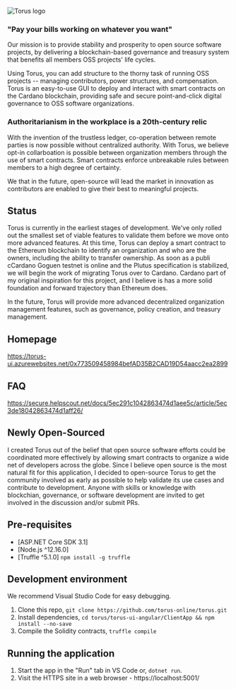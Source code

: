 ![Torus logo](https://torus-online.github.io/logo.png)
### "Pay your bills working on whatever you want"

Our mission is to provide stability and prosperity to open source software projects, by delivering a blockchain-based governance and treasury system that benefits all members OSS projects' life cycles.

Using Torus, you can add structure to the thorny task of running OSS projects -- managing contributors, power structures, and compensation. Torus is an easy-to-use GUI to deploy and interact with smart contracts on the Cardano blockchain, providing safe and secure point-and-click digital governance to OSS software organizations.

### Authoritarianism in the workplace is a 20th-century relic

With the invention of the trustless ledger, co-operation between remote parties is now possible without centralized authority. With Torus, we believe opt-in collarboation is possible between organization members through the use of smart contracts. Smart contracts enforce unbreakable rules between members to a high degree of certainty.

We that in the future, open-source will lead the market in innovation as contributors are enabled to give their best to meaningful projects.

## Status

Torus is currently in the earliest stages of development. We've only rolled out the smallest set of viable features to validate them before we move onto more advanced features. At this time, Torus can deploy a smart contract to the Ethereum blockchain to identify an organization and who are the owners, including the ability to transfer ownership. As soon as a publi cCardano Goguen testnet is online and the Plutus specification is stabilized, we will begin the work of migrating Torus over to Cardano. Cardano part of my original inspiration for this project, and I believe is has a more solid foundation and forward trajectory than Ethereum does.

In the future, Torus will provide more advanced decentralized organization management features, such as governance, policy creation, and treasury management.

## Homepage
https://torus-ui.azurewebsites.net/0x773509458984befAD35B2CAD19D54aacc2ea2899

## FAQ
https://secure.helpscout.net/docs/5ec291c1042863474d1aee5c/article/5ec3de18042863474d1aff26/

## Newly Open-Sourced
I created Torus out of the belief that open source software efforts could be coordinated more effectively by allowing smart contracts to organize a wide net of developers across the globe. Since I believe open source is the most natural fit for this application, I decided to open-source Torus to get the community involved as early as possible to help validate its use cases and contribute to development. Anyone with skills or knowledge with blockchian, governance, or software development are invited to get involved in the discussion and/or submit PRs.

## Pre-requisites
- [ASP.NET Core SDK 3.1]
- [Node.js ^12.16.0]
- [Truffle ^5.1.0] `npm install -g truffle`

## Development environment
We recommend Visual Studio Code for easy debugging.

1. Clone this repo, `git clone https://github.com/torus-online/torus.git`
1. Install dependencies, `cd torus/torus-ui-angular/ClientApp && npm install --no-save`
1. Compile the Solidity contracts, `truffle compile`

## Running the application
1. Start the app in the "Run" tab in VS Code or, `dotnet run`.
1. Visit the HTTPS site in a web browser - https://localhost:5001/
